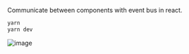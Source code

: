Communicate between components with event bus in react.

```bash
yarn
yarn dev
```

![image](https://user-images.githubusercontent.com/114911547/210531469-cffcbec9-5f02-44fb-8f5e-e398abc549a7.png)
